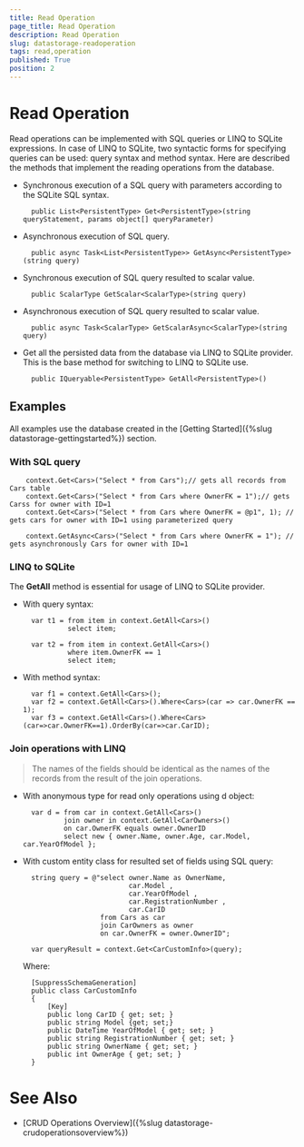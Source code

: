 ```yaml
---
title: Read Operation
page_title: Read Operation
description: Read Operation
slug: datastorage-readoperation
tags: read,operation
published: True
position: 2
---
```


# Read Operation

Read operations can be implemented with SQL queries or LINQ to SQLite expressions. In case of LINQ to SQLite, two syntactic forms for specifying queries can be used: query syntax and method syntax. Here are described the methods that implement the reading operations from the database.

* Synchronous execution of a SQL query with parameters according to the SQLite SQL syntax.

		public List<PersistentType> Get<PersistentType>(string queryStatement, params object[] queryParameter)
* Asynchronous execution of SQL query.

		public async Task<List<PersistentType>> GetAsync<PersistentType>(string query)
* Synchronous execution of SQL query resulted to scalar value.

		public ScalarType GetScalar<ScalarType>(string query)
* Asynchronous execution of SQL query resulted to scalar value.

		public async Task<ScalarType> GetScalarAsync<ScalarType>(string query)
* Get all the persisted data from the database via LINQ to SQLite provider. This is the base method for switching to LINQ to SQLite use.

		public IQueryable<PersistentType> GetAll<PersistentType>()

## Examples

All examples use the database created in the [Getting Started]({%slug datastorage-gettingstarted%}) section.

### With SQL query
	
		context.Get<Cars>("Select * from Cars");// gets all records from Cars table
		context.Get<Cars>("Select * from Cars where OwnerFK = 1");// gets Carss for owner with ID=1
		context.Get<Cars>("Select * from Cars where OwnerFK = @p1", 1); // gets cars for owner with ID=1 using parameterized query

		context.GetAsync<Cars>("Select * from Cars where OwnerFK = 1"); // gets asynchronously Cars for owner with ID=1

### LINQ to SQLite

The **GetAll** method is essential for usage of LINQ to SQLite provider.

* With query syntax:
	
		var t1 = from item in context.GetAll<Cars>()
		         select item;

		var t2 = from item in context.GetAll<Cars>()
		         where item.OwnerFK == 1
		         select item;
* With method syntax:
	
		var f1 = context.GetAll<Cars>();
		var f2 = context.GetAll<Cars>().Where<Cars>(car => car.OwnerFK == 1);
		var f3 = context.GetAll<Cars>().Where<Cars>(car=>car.OwnerFK==1).OrderBy(car=>car.CarID);

### Join operations with LINQ

>The names of the fields should be identical as the names of the records from the result of the join operations.

* With anonymous type for read only operations using d object:

	
		var d = from car in context.GetAll<Cars>()
		        join owner in context.GetAll<CarOwners>()
		        on car.OwnerFK equals owner.OwnerID
		        select new { owner.Name, owner.Age, car.Model, car.YearOfModel };
* With custom entity class for resulted set of fields using SQL query:

		string query = @"select owner.Name as OwnerName,
		                        car.Model ,
		                        car.YearOfModel ,
		                        car.RegistrationNumber ,
		                        car.CarID
		                 from Cars as car
		                 join CarOwners as owner
		                 on car.OwnerFK = owner.OwnerID";
		
		var queryResult = context.Get<CarCustomInfo>(query);

	Where:

		[SuppressSchemaGeneration]
		public class CarCustomInfo
		{
		    [Key]
		    public long CarID { get; set; }
		    public string Model {get; set;}
		    public DateTime YearOfModel { get; set; }
		    public string RegistrationNumber { get; set; }
		    public string OwnerName { get; set; }
		    public int OwnerAge { get; set; }
		}

# See Also

 * [CRUD Operations Overview]({%slug datastorage-crudoperationsoverview%})
